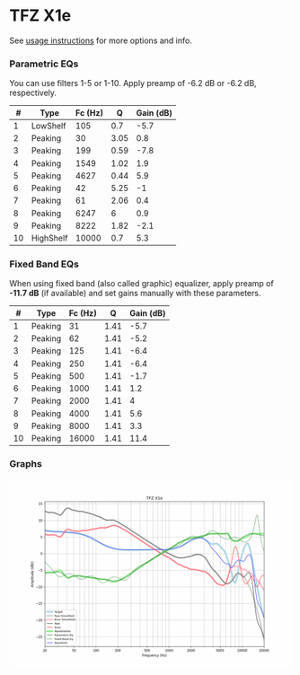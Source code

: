 # TFZ X1e
See [usage instructions](https://github.com/jaakkopasanen/AutoEq#usage) for more options and info.

### Parametric EQs
You can use filters 1-5 or 1-10. Apply preamp of -6.2 dB or -6.2 dB, respectively.

|   # | Type      |   Fc (Hz) |    Q |   Gain (dB) |
|-----|-----------|-----------|------|-------------|
|   1 | LowShelf  |       105 | 0.7  |        -5.7 |
|   2 | Peaking   |        30 | 3.05 |         0.8 |
|   3 | Peaking   |       199 | 0.59 |        -7.8 |
|   4 | Peaking   |      1549 | 1.02 |         1.9 |
|   5 | Peaking   |      4627 | 0.44 |         5.9 |
|   6 | Peaking   |        42 | 5.25 |        -1   |
|   7 | Peaking   |        61 | 2.06 |         0.4 |
|   8 | Peaking   |      6247 | 6    |         0.9 |
|   9 | Peaking   |      8222 | 1.82 |        -2.1 |
|  10 | HighShelf |     10000 | 0.7  |         5.3 |

### Fixed Band EQs
When using fixed band (also called graphic) equalizer, apply preamp of **-11.7 dB** (if available) and set gains manually with these parameters.

|   # | Type    |   Fc (Hz) |    Q |   Gain (dB) |
|-----|---------|-----------|------|-------------|
|   1 | Peaking |        31 | 1.41 |        -5.7 |
|   2 | Peaking |        62 | 1.41 |        -5.2 |
|   3 | Peaking |       125 | 1.41 |        -6.4 |
|   4 | Peaking |       250 | 1.41 |        -6.4 |
|   5 | Peaking |       500 | 1.41 |        -1.7 |
|   6 | Peaking |      1000 | 1.41 |         1.2 |
|   7 | Peaking |      2000 | 1.41 |         4   |
|   8 | Peaking |      4000 | 1.41 |         5.6 |
|   9 | Peaking |      8000 | 1.41 |         3.3 |
|  10 | Peaking |     16000 | 1.41 |        11.4 |

### Graphs
![](./TFZ%20X1e.png)
